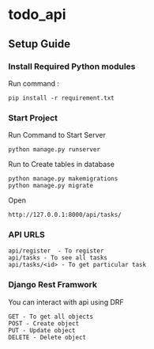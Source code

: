 # todo_api


## Setup Guide

### Install Required Python modules
Run command : 
```
pip install -r requirement.txt
```

### Start Project 
Run Command to Start Server
```
python manage.py runserver
```
Run to Create tables in database
```
python manage.py makemigrations
python manage.py migrate
```

Open 
```
http://127.0.0.1:8000/api/tasks/
```

### API URLS
```
api/register  - To register 
api/tasks - To see all tasks
api/tasks/<id> - To get particular task
```

### Django Rest Framwork 

You can interact with api using DRF
```
GET - To get all objects
POST - Create object
PUT - Update object
DELETE - Delete object
```
